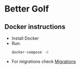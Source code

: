# Better Golf

## Docker instructions
- Install Docker
- Run:
  ```bash
  docker-compose -d
  ```
- For migrations check [Migrations](Api/README.md##Migrations)
